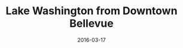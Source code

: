 ---
title: "Lake Washington from Downtown Bellevue"
date: 2016-03-17
picture: "/assets/camera-roll/2016/03/2016-03-17-lake-washington-from-downtown-bellevue/20160317_160611442_iOS.jpg"
thumbnail: "/assets/camera-roll/2016/03/2016-03-17-lake-washington-from-downtown-bellevue/20160317_160611442_iOS-thumbnail.jpg"
type: picture
tags:
  - downtown
  - sky
  - Bellevue
  - Lake Washington
  - Microsoft Campus
  - photograph
---